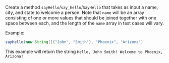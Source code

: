 Create a method `sayHello`/`say_hello`/`SayHello` that takes as input a name, city, and state to welcome a person. Note that `name` will be an array consisting of one or more values that should be joined together with one space between each, and the length of the `name` array in test cases will vary.

Example:
```java
sayHello(new String[]{"John", "Smith"}, "Phoenix", "Arizona")
```

This example will return the string `Hello, John Smith! Welcome to Phoenix, Arizona!`
